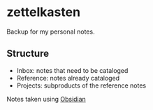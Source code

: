 # zettelkasten

Backup for my personal notes.

## Structure

- Inbox: notes that need to be cataloged
- Reference: notes already cataloged
- Projects: subproducts of the reference notes

Notes taken using [Obsidian](https://obsidian.md/)
